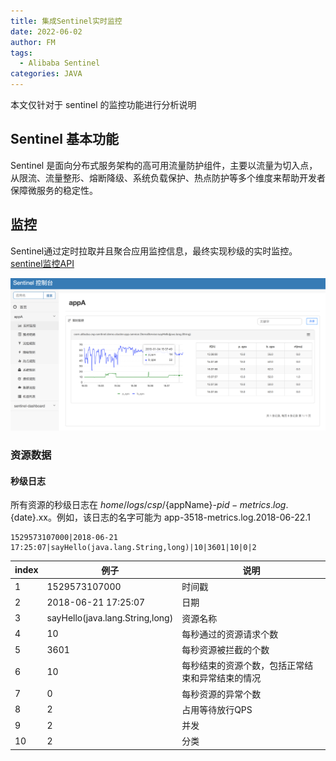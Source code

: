 ```yaml
---
title: 集成Sentinel实时监控
date: 2022-06-02
author: FM
tags: 
  - Alibaba Sentinel 
categories: JAVA
---
```

本文仅针对于 sentinel 的监控功能进行分析说明

## Sentinel 基本功能
Sentinel 是面向分布式服务架构的高可用流量防护组件，主要以流量为切入点，从限流、流量整形、熔断降级、系统负载保护、热点防护等多个维度来帮助开发者保障微服务的稳定性。

## 监控
Sentinel通过定时拉取并且聚合应用监控信息，最终实现秒级的实时监控。
[sentinel监控API](https://sentinelguard.io/zh-cn/docs/metrics.html)

![](resources/50678855-aa6e9700-103b-11e9-83de-2a33e580325f.png)

### 资源数据
#### 秒级日志
所有资源的秒级日志在 ${home}/logs/csp/${appName}-${pid}-metrics.log.${date}.xx。例如，该日志的名字可能为 app-3518-metrics.log.2018-06-22.1
```text
1529573107000|2018-06-21 17:25:07|sayHello(java.lang.String,long)|10|3601|10|0|2
```

| index | 例子 | 说明 |
| ---- | ---- | ---- |
|1|1529573107000|时间戳|
|2|2018-06-21 17:25:07|日期|
|3|sayHello(java.lang.String,long)|资源名称|
|4|10|每秒通过的资源请求个数|
|5|3601|每秒资源被拦截的个数|
|6|10|每秒结束的资源个数，包括正常结束和异常结束的情况|
|7|0|每秒资源的异常个数|
|8|2|占用等待放行QPS|
|9|2|并发|
|10|2|分类|

